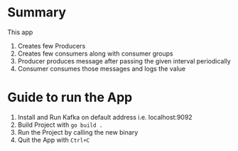# Summary 
This app
1. Creates few Producers
2. Creates few consumers along with consumer groups
3. Producer produces message after passing the given interval periodically
4. Consumer consumes those messages and logs the value

# Guide to run the App

1. Install and Run Kafka on default address i.e. localhost:9092
2. Build Project with `go build .`
3. Run the Project by calling the new binary
4. Quit the App with `Ctrl+C`
